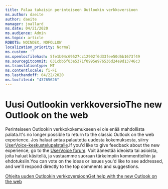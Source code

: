 ```yaml
---
title: Palaa takaisin perinteiseen Outlookin verkkoversioon
ms.author: daeite
author: daeite
manager: joallard
ms.date: 04/21/2020
ms.audience: Admin
ms.topic: article
ROBOTS: NOINDEX, NOFOLLOW
localization_priority: Normal
ms.custom: ''
ms.openlocfilehash: 5fe1b04c69527cc12902f6d33fee50d6b1673f49
ms.sourcegitcommit: 631cbb5f03e5371f0995e976536d24e9d13746c3
ms.translationtype: MT
ms.contentlocale: fi-FI
ms.lasthandoff: 04/22/2020
ms.locfileid: "43765626"
---
```

# <a name="the-new-outlook-on-the-web"></a><span data-ttu-id="6c35d-102">Uusi Outlookin verkkoversio</span><span class="sxs-lookup"><span data-stu-id="6c35d-102">The new Outlook on the web</span></span>

<span data-ttu-id="6c35d-103">Perinteiseen Outlookin verkkokokemukseen ei ole enää mahdollista palata.</span><span class="sxs-lookup"><span data-stu-id="6c35d-103">It's no longer possible to return to the classic Outlook on the web experience.</span></span> <span data-ttu-id="6c35d-104">Jos haluat antaa palautetta uudesta kokemuksesta, siirry [UserVoice-keskustelupalstalle](https://go.microsoft.com/fwlink/?linkid=2103182).</span><span class="sxs-lookup"><span data-stu-id="6c35d-104">If you'd like to give feedback about the new experience, go to the [UserVoice forum](https://go.microsoft.com/fwlink/?linkid=2103182).</span></span> <span data-ttu-id="6c35d-105">Voit äänestää ideoista tai asioista, joita haluat käsitellä, ja vastaamme suoraan tärkeimpiin kommentteihin ja ehdotuksiin.</span><span class="sxs-lookup"><span data-stu-id="6c35d-105">You can vote on the ideas or issues you'd like to see addressed, and we'll respond directly to the top comments and suggestions.</span></span>

[<span data-ttu-id="6c35d-106">Ohjeita uuden Outlookin verkkoversioon</span><span class="sxs-lookup"><span data-stu-id="6c35d-106">Get help with the new Outlook on the web</span></span>](https://support.office.com/article/017014cd-2ad0-41ab-8473-6bd8c349d4f8)